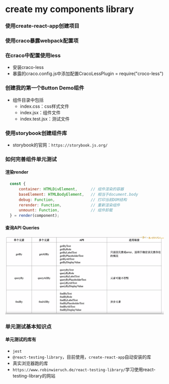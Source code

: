 # create my components library
### 使用create-react-app创建项目

### 使用craco暴露webpack配置项

### 在craco中配置使用less
* 安装craco-less
* 暴露的craco.config.js中添加配置CracoLessPlugin = require("croco-less")

### 创建我的第一个Button Demo组件
* 组件目录中包括
  * index.css：css样式文件
  * index.jsx：组件文件
  * index.test.jsx：测试文件

### 使用storybook创建组件库
* storybook的官网：`https://storybook.js.org/`

### 如何完善组件单元测试
#### 渲染render
```javaScript
  const {
      container: HTMLDivElement,      // 组件渲染的容器
      baseElement: HTMLBodyElement,   // 相当于document.body
      debug: Function,                // 打印当前DOM结构  
      rerender: Function,             // 重新渲染组件
      unmount: Function,              // 组件卸载
  } = render(component);
```

#### 查询API Queries
![](../components_library/noteimg/queries%E5%8D%95%E5%85%83%E6%B5%8B%E8%AF%95.png)

### 单元测试基本知识点
#### 单元测试的库有 
* `jest`
* `@react-testing-library`，目前使用，`create-react-app`自动安装的库
* 真实浏览器跑的库
* `https://www.robinwieruch.de/react-testing-library/`学习使用react-testing-library的网站

#### 

